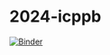 # 2024-icppb

[![Binder](https://mybinder.org/badge_logo.svg)](https://mybinder.org/v2/gh/bluegenes/2024-icppb/HEAD?labpath=https%3A%2F%2Fgithub.com%2Fbluegenes%2F2024-icppb%2Fblob%2Fmain%2Fsourmash-icppb-demo.ipynb)
